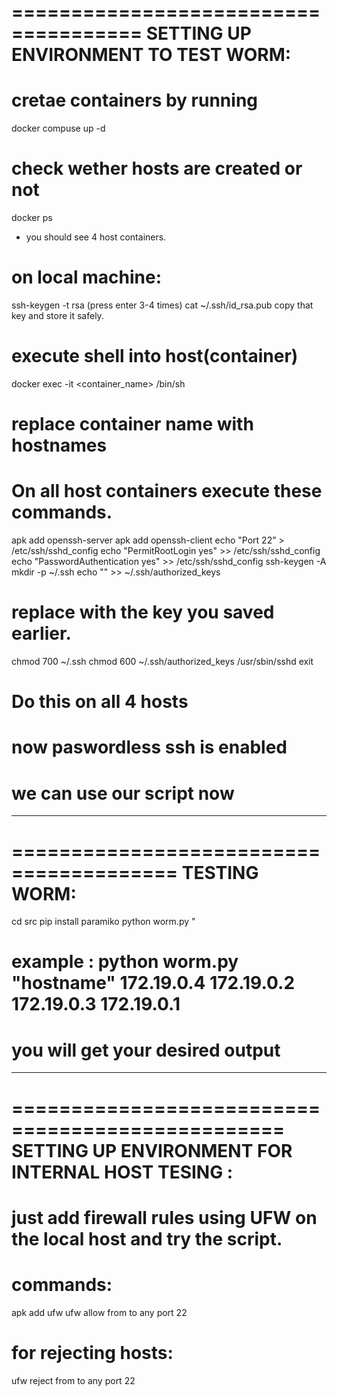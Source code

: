 =====================================
SETTING UP ENVIRONMENT TO TEST WORM:
=====================================

# cretae containers by running 
docker compuse up -d

# check wether hosts are created or not
docker ps
- you should see 4 host containers.

# on local machine:
ssh-keygen -t rsa (press enter 3-4 times)
cat ~/.ssh/id_rsa.pub
copy that key and store it safely.

# execute shell into host(container)
docker exec -it <container_name> /bin/sh
# replace container name with hostnames

# On all host containers execute these commands.

apk add openssh-server
apk add openssh-client
echo "Port 22" > /etc/ssh/sshd_config
echo "PermitRootLogin yes" >> /etc/ssh/sshd_config
echo "PasswordAuthentication yes" >> /etc/ssh/sshd_config
ssh-keygen -A
mkdir -p ~/.ssh
echo "<ssh key from host>" >> ~/.ssh/authorized_keys
# replace <ssh key from host> with the key you saved earlier.
chmod 700 ~/.ssh
chmod 600 ~/.ssh/authorized_keys
/usr/sbin/sshd
exit
# Do this on all 4 hosts

# now paswordless ssh is enabled
# we can use our script now
------------------------------------------------------------------------------------------------------------------------
========================================
TESTING WORM:
========================================

cd src
pip install paramiko
python worm.py "<command to execute> <ip addresses of host seperated by spaces>
# example : python worm.py "hostname" 172.19.0.4 172.19.0.2 172.19.0.3 172.19.0.1
# you will get your desired output 

_________________________________________________________________________________________________________________________
=================================================
SETTING UP ENVIRONMENT FOR INTERNAL HOST TESING :
=================================================

# just add firewall rules using UFW on the local host and try the script.
# commands:
apk add ufw
ufw allow from <enter host ip that you want to allow> to any port 22
# for rejecting hosts:
ufw reject from <enter host ip that you want to allow> to any port 22


